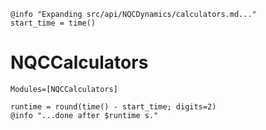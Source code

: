 ```@setup logging
@info "Expanding src/api/NQCDynamics/calculators.md..."
start_time = time()
```
# NQCCalculators

```@autodocs
Modules=[NQCCalculators]
```
```@setup logging
runtime = round(time() - start_time; digits=2)
@info "...done after $runtime s."
```
